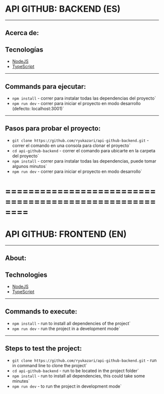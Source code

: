 
API GITHUB: BACKEND (ES)
============================
----------------------------------------
Acerca de:
----------------------------------------

Tecnologías
------------
* [NodeJS](https://nodejs.org/es/)
* [TypeScript](https://www.typescriptlang.org/)

----------------------------------------
Commands para ejecutar:
----------------------------------------
- `npm install` - correr para instalar todas las dependencias del proyecto` 
- `npm run dev` - correr para iniciar el proyecto en modo desarrollo (defecto: localhost:3001)` 

----------------------------------------
Pasos para probar el proyecto:
----------------------------------------
- `git clone https://github.com/ryukazari/api-github-backend.git` - correr el comando en una consola para clonar el proyecto`
- `cd api-github-backend` - correr el comando para ubicarte en la carpeta del proyecto` 
- `npm install` - correr para instalar todas las dependencias, puede tomar algunos minutos` 
- `npm run dev` - correr para iniciar el proyecto en modo desarrollo` 


========================================================
========================================================



API GITHUB: FRONTEND (EN)
============================
----------------------------------------
About:
----------------------------------------

Technologies
------------
* [NodeJS](https://nodejs.org/es/)
* [TypeScript](https://www.typescriptlang.org/)

----------------------------------------
Commands to execute:
----------------------------------------
- `npm install` - run to install all dependencies of the project` 
- `npm run dev` - run the project in a development mode`

----------------------------------------
Steps to test the project:
----------------------------------------
- `git clone https://github.com/ryukazari/api-github-backend.git` - run in command line to clone the project`
- `cd api-github-backend` - run to be located in the project folder` 
- `npm install` - run to install all dependencies, this could take some minutes` 
- `npm run dev` - to run the project in development mode` 

